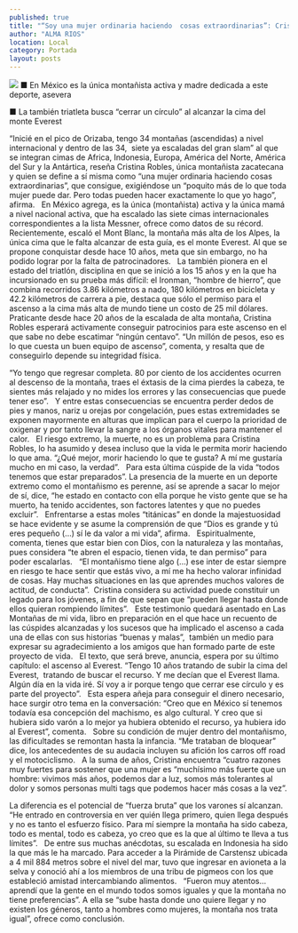 ```yaml
---
published: true
title: "“Soy una mujer ordinaria haciendo  cosas extraordinarias”: Cristina Robles"
author: "ALMA RIOS"
location: Local
category: Portada
layout: posts
---
```


![](http://i.imgur.com/2KZnVvDm.jpg)
■ En México es la única montañista activa y madre dedicada a este deporte, asevera 

■ La también triatleta busca “cerrar un círculo” al alcanzar la cima del monte Everest

“Inicié en el pico de Orizaba, tengo 34 montañas (ascendidas) a nivel internacional y dentro de las 34,  siete ya escaladas del gran slam” al que se integran cimas de Africa, Indonesia, Europa, América del Norte, América del Sur y la Antártica, reseña Cristina Robles, única montañista zacatecana y quien se define a sí misma como “una mujer ordinaria haciendo cosas extraordinarias”, que consigue, exigiéndose un “poquito más de lo que toda mujer puede dar. Pero todas pueden hacer exactamente lo que yo hago”, afirma.
 
 En México agrega, es la única (montañista) activa y la única mamá a nivel nacional activa, que ha escalado las siete cimas internacionales correspondientes a la lista Messner, ofrece como datos de su récord.
 
 Recientemente, escaló el Mont Blanc, la montaña más alta de los Alpes, la única cima que le falta alcanzar de esta guía, es el monte Everest. Al que se propone conquistar desde hace 10 años, meta que sin embargo, no ha podido lograr por la falta de patrocinadores.
 
 La también pionera en el estado del triatlón, disciplina en que se inició a los 15 años y en la que ha incursionado en su prueba más difícil: el Ironman, “hombre de hierro”, que combina recorridos 3.86 kilómetros a nado, 180 kilómetros en bicicleta y 42.2 kilómetros de carrera a pie, destaca que sólo el permiso para el ascenso a la cima más alta de mundo tiene un costo de 25 mil dólares.
 
 Praticante desde hace 20 años de la escalada de alta montaña, Cristina Robles esperará activamente conseguir patrocinios para este ascenso en el que sabe no debe escatimar “ningún centavo”. “Un millón de pesos, eso es lo que cuesta un buen equipo de ascenso”, comenta, y resalta que de conseguirlo depende su integridad física.

“Yo tengo que regresar completa. 80 por ciento de los accidentes ocurren al descenso de la montaña, traes el éxtasis de la cima pierdes la cabeza, te sientes más relajado y no mides los errores y las consecuencias que puede tener eso”.
 
 Y entre estas consecuencias se encuentra perder dedos de pies y manos, nariz u orejas por congelación, pues estas extremidades se exponen mayormente en alturas que implican para el cuerpo la prioridad de oxigenar y por tanto llevar la sangre a los órganos vitales para mantener el calor.
 
 El riesgo extremo, la muerte, no es un problema para Cristina Robles, lo ha asumido y desea incluso que la vida le permita morir haciendo lo que ama. “¿Qué mejor, morir haciendo lo que te gusta? A mí me gustaría mucho en mi caso, la verdad”.
 
 Para esta última cúspide de la vida “todos tenemos que estar preparados”. La presencia de la muerte en un deporte extremo como el montañismo es perenne, así se aprende a sacar lo mejor de sí, dice, “he estado en contacto con ella porque he visto gente que se ha muerto, ha tenido accidentes, son factores latentes y que no puedes excluir”.
 
 Enfrentarse a estas moles “titánicas” en donde la majestuosidad se hace evidente y se asume la comprensión de que “Dios es grande y tú eres pequeño (…) sí le da valor a mi vida”, afirma.
 
 Espiritualmente, comenta, tienes que estar bien con Dios, con la naturaleza y las montañas, pues considera “te abren el espacio, tienen vida, te dan permiso” para poder escalarlas.
 
 “El montañismo tiene algo (…) ese inter de estar siempre en riesgo te hace sentir que estás vivo, a mí me ha hecho valorar infinidad de cosas. Hay muchas situaciones en las que aprendes muchos valores de actitud, de conducta”.
 Cristina considera su actividad puede constituir un legado para los jóvenes, a fin de que sepan que “pueden llegar hasta donde ellos quieran rompiendo límites”.
 
 Este testimonio quedará asentado en Las Montañas de mi vida, libro en preparación en el que hace un recuento de las cúspides alcanzadas y los sucesos que ha implicado el ascenso a cada una de ellas con sus historias “buenas y malas”,  también un medio para expresar su agradecimiento a los amigos que han formado parte de este proyecto de vida.
 
 El texto, que será breve, anuncia, espera por su último capítulo: el ascenso al Everest. “Tengo 10 años tratando de subir la cima del Everest,  tratando de buscar el recurso. Y me decían que el Everest llama. Algún día en la vida iré. Sí voy a ir porque tengo que cerrar ese círculo y es parte del proyecto”.
 
 Esta espera añeja para conseguir el dinero necesario, hace surgir otro tema en la conversación: “Creo que en México sí tenemos todavía esa concepción del machismo, es algo cultural. Y creo que si hubiera sido varón a lo mejor ya hubiera obtenido el recurso, ya hubiera ido al Everest”, comenta.
 
 Sobre su condición de mujer dentro del montañismo, las dificultades se remontan hasta la infancia. “Me trataban de bloquear” dice, los antecedentes de su audacia incluyen su afición los carros off road y el motociclismo.
 
 A la suma de años, Cristina encuentra “cuatro razones muy fuertes para sostener que una mujer es “muchísimo más fuerte que un hombre: vivimos más años, podemos dar a luz, somos más tolerantes al dolor y somos personas multi tags que podemos hacer más cosas a la vez”.

La diferencia es el potencial de “fuerza bruta” que los varones sí alcanzan. “He entrado en controversia en ver quién llega primero, quien llega después y no es tanto el esfuerzo físico. Para mí siempre la montaña ha sido cabeza, todo es mental, todo es cabeza, yo creo que es la que al último te lleva a tus límites”.
 
 De entre sus muchas anécdotas, su escalada en Indonesia ha sido la que más le ha marcado. Para acceder a la Pirámide de Carstensz ubicada a 4 mil 884 metros sobre el nivel del mar, tuvo que ingresar en avioneta a la selva y conoció ahí a los miembros de una tribu de pigmeos con los que estableció amistad intercambiando alimentos.
 
 “Fueron muy atentos…aprendí que la gente en el mundo todos somos iguales y que la montaña no tiene preferencias”. A ella se “sube hasta donde uno quiere llegar y no existen los géneros, tanto a hombres como mujeres, la montaña nos trata igual”, ofrece como conclusión.
